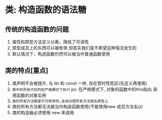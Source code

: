 # 类: 构造函数的语法糖


## 传统的构造函数的问题

1. 属性和原型方法定义分离，降低了可读性
2. 原型成员上的东西可以被枚举,但其实我们是不希望这种情况发生的
3. 默认情况下，构造函数仍然可以被当作普通函数使用


## 类的特点[重点]

1. 类声明不会被提升, 与 let 和 const 一样, 存在暂时性死区(先定义再使用)
2. `类中的所有代码均在严格模式下执行`
ps: 在严格模式下, 对象的函数中的this指向 调用函数的对象实例
3. `类的所有方法都是不可枚举的,会自动把所有方法放在原型上`
4. 类的所有方法都无法被当作构造函数使用(不能使用new 成员方法名())
5. 类的构造器必须使用 new 来调用
